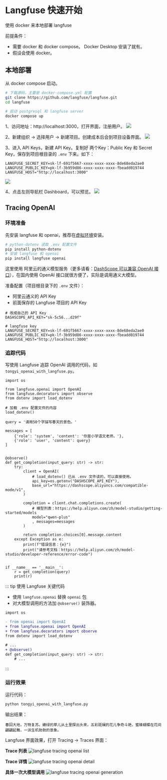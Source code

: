 # Langfuse 快速开始

使用 docker 来本地部署 langfuse

前提条件：
* 需要 docker 和 docker compose。 Docker Desktop 安装了就有。
* 假设会使用 docker。

## 本地部署

从 docker compose 启动。

```bash
# 下载源码，主要是 docker-compose.yml 配置
git clone https://github.com/langfuse/langfuse.git
cd langfuse
 
# 启动 postgresql 和 langfuse server
docker compose up
```

1、访问地址：http://localhost:3000，打开界面，注册用户。
![](http://static.chenlb.com/img/langfuse/langfuse-sign-up.png)


2、新建组织 -> 选择用户 -> 新建项目。创建成本后会到项目设备界面。
![](http://static.chenlb.com/img/langfuse/langfuse-new-project.png)


3、进入 API Keys，新建 API Key。复制好 两个Key：Public Key 和 Secret Key，保存到项目根目录的 `.env` 下来。如下：

```dotenv
LANGFUSE_SECRET_KEY=sk-lf-691f5667-xxxx-xxxx-xxxx-8de68eda2ae0
LANGFUSE_PUBLIC_KEY=pk-lf-3b959d86-xxxx-xxxx-xxxx-fbeadd019744
LANGFUSE_HOST="http://localhost:3000"
```

![](http://static.chenlb.com/img/langfuse/langfuse-project-new-api-key.png)


4、点击左则导航栏 Dashboard，可以预览。
![](http://static.chenlb.com/img/langfuse/langfuse-dashboard.png)

## Tracing OpenAI

### 环境准备

先安装 langfuse 和 openai，推荐在[虚拟环境](/python/base/env)安装。
```bash
# python-dotenv 读取 .env 配置文件
pip install python-dotenv
# 安装 langfuse 和 openai
pip install langfuse openai
```


这里使用 阿里云的通义模型服务（更多请看：[DashScope 可以兼容 OpenAI 接口](/llm/tongyi/compatible-openai)），在国内使用 OpenAI 接口就很方便了，实际是调用通义大模型。

准备配置（项目根目录下的 `.env` 文件）：
* 阿里云通义的 API Key
* 前面保存的 Langfuse 项目的 API Key

```dotenv
# 改成自己的 API Key
DASHSCOPE_API_KEY="sk-5c56...d29f"

# langfuse key
LANGFUSE_SECRET_KEY=sk-lf-691f5667-xxxx-xxxx-xxxx-8de68eda2ae0
LANGFUSE_PUBLIC_KEY=pk-lf-3b959d86-xxxx-xxxx-xxxx-fbeadd019744
LANGFUSE_HOST="http://localhost:3000"
```

### 追踪代码

写使用 Langfuse 追踪 OpenAI 调用的代码，如 `tongyi_openai_with_langfuse.py`。

```python{3-4,18}
import os

from langfuse.openai import OpenAI
from langfuse.decorators import observe
from dotenv import load_dotenv

# 加载 .env 配置文件的内容
load_dotenv()

query = '请用50个字描写春天的景色。'

messages = [
    {'role': 'system', 'content': '你是小学语文老师。'},
    {'role': 'user', 'content': query}
]


@observe()
def get_completion(input_query: str) -> str:
    try:
        client = OpenAI(
            # load_dotenv() 已从 .env 文件读的，可以直接使用。
            api_key=os.getenv("DASHSCOPE_API_KEY"),
            base_url="https://dashscope.aliyuncs.com/compatible-mode/v1",
        )

        completion = client.chat.completions.create(
            # 模型列表：https://help.aliyun.com/zh/model-studio/getting-started/models
            model="qwen-plus"
            , messages=messages
        )

        return completion.choices[0].message.content
    except Exception as e:
        print(f"错误信息：{e}")
        print("请参考文档：https://help.aliyun.com/zh/model-studio/developer-reference/error-code")


if __name__ == '__main__':
    r = get_completion(query)
    print(r)

```

::: tip 使用 Langfuse 关键代码

* 使用 `langfuse.openai` 替换 `openai` 包
* 对大模型调用的方法加 `@observe()` 装饰器。

```diff
import os

- from openai import OpenAI
+ from langfuse.openai import OpenAI
+ from langfuse.decorators import observe
from dotenv import load_dotenv

# ...
+ @observe()
def get_completion(input_query: str) -> str:
    # ...
```
:::

### 运行效果

运行代码：
```bash
python tongyi_openai_with_langfuse.py
```

输出结果：
```console
春回大地，万物复苏。嫩绿的草儿从土里探出头来，五彩斑斓的花儿争奇斗艳，蜜蜂蝴蝶在花间翩翩起舞，一派生机勃勃的景象。
```

Langfuse 界面效果，打开 Tracing -> Traces 界面：

**Trace 列表**
![langfuse tracing openai list](http://static.chenlb.com/img/langfuse/langfuse-tracing-openai-1.png)

**Trace 详情**
![langfuse tracing openai detail](http://static.chenlb.com/img/langfuse/langfuse-tracing-openai-2.png)

**具体一次大模型调用**
![langfuse tracing openai generation](http://static.chenlb.com/img/langfuse/langfuse-tracing-openai-3.png)
